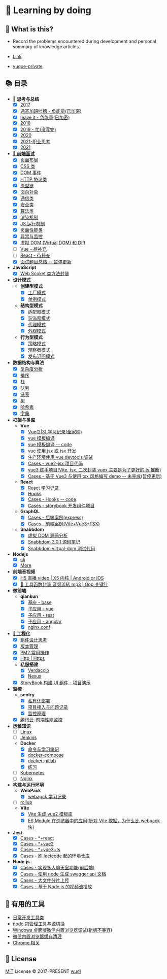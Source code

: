 # 👀 Learning by doing

## 🤔 What is this?

- Record the problems encountered during development and personal summary of knowledge articles.

- [Link](https://notes-wuchendi.vercel.app/).
- [yuque-private](https://www.yuque.com/wuchendi/fe).

## 📚 目录

- **📝 思考与总结**
  - [x] [2017](https://www.yuque.com/wuchendi/fe/hlmugn)
  - [x] [通宵加班吐槽 - 负能量(已加密)](https://www.yuque.com/wuchendi/fe/wp3ue7)
  - [x] [leave it - 负能量(已加密)](https://www.yuque.com/wuchendi/fe/gf6eln)
  - [x] [2018](https://www.yuque.com/wuchendi/fe/tsk7tu)
  - [x] [2019 - 忙(没写完)](https://www.yuque.com/wuchendi/fe/2019)
  - [x] [2020](https://www.yuque.com/wuchendi/fe/2020)
  - [x] [2021-职业思考](https://www.yuque.com/wuchendi/fe/20210318)
  - [x] [2021](https://www.yuque.com/wuchendi/fe/ndmoi4)
- **[🚌 前端面试](https://www.yuque.com/wuchendi/fe/gbm289)**
  - [x] [页面布局](https://www.yuque.com/wuchendi/fe/wkvdd5)
  - [x] [CSS 类](https://www.yuque.com/wuchendi/fe/gz38f8)
  - [x] [DOM 事件](https://www.yuque.com/wuchendi/fe/ak21nu)
  - [x] [HTTP 协议类](https://www.yuque.com/wuchendi/fe/iuzh4l)
  - [x] [原型链](https://www.yuque.com/wuchendi/fe/gab37o)
  - [x] [面向对象](https://www.yuque.com/wuchendi/fe/xb49u8)
  - [x] [通信类](https://www.yuque.com/wuchendi/fe/bhap7g)
  - [x] [安全类](https://www.yuque.com/wuchendi/fe/htr8zo)
  - [x] [算法类](https://www.yuque.com/wuchendi/fe/buz57c)
  - [x] [渲染机制](https://www.yuque.com/wuchendi/fe/wvi7fa)
  - [x] [JS 运行机制](https://www.yuque.com/wuchendi/fe/sd4f1v)
  - [x] [页面性能类](https://www.yuque.com/wuchendi/fe/dukgkf)
  - [x] [异常与监控](https://www.yuque.com/wuchendi/fe/io5x15)
  - [x] [虚拟 DOM (Virtual DOM) 和 Diff](https://www.yuque.com/wuchendi/fe/uvt07z)
  - [ ] [Vue - 待补充](https://www.yuque.com/wuchendi/fe/gvqnao)
  - [ ] [React - 待补充](https://www.yuque.com/wuchendi/fe/pm3a6g)
  - [x] [面试题目总结 -- 暂停更新](https://www.yuque.com/wuchendi/fe/naounc)
- **JavaScript**
  - [x] [Web Scoket 类方法封装](https://www.yuque.com/wuchendi/fe/wx3wzn)
- **[设计模式](https://www.yuque.com/wuchendi/fe/ch6d63)**
  - **创建型模式**
    - [x] [工厂模式](https://www.yuque.com/wuchendi/fe/fr2dce)
    - [x] [单例模式](https://www.yuque.com/wuchendi/fe/bz40t8)
  - **结构型模式**
    - [x] [适配器模式](https://www.yuque.com/wuchendi/fe/gegbcc)
    - [x] [装饰器模式](https://www.yuque.com/wuchendi/fe/bdfak0)
    - [x] [代理模式](https://www.yuque.com/wuchendi/fe/aroq8r)
    - [x] [外观模式](https://www.yuque.com/wuchendi/fe/gghal1)
  - **行为型模式**
    - [x] [策略模式](https://www.yuque.com/wuchendi/fe/zof95x)
    - [x] [观察者模式](https://www.yuque.com/wuchendi/fe/nppb04)
    - [x] [发布订阅模式](https://www.yuque.com/wuchendi/fe/hyzk3n)
- **数据结构与算法**
  - [x] [复杂度分析](https://www.yuque.com/wuchendi/fe/qwgpwl)
  - [x] [排序](https://www.yuque.com/wuchendi/fe/gkyy34)
  - [x] [栈](https://www.yuque.com/wuchendi/fe/qloqrg)
  - [x] [队列](https://www.yuque.com/wuchendi/fe/gblegg)
  - [x] [链表](https://www.yuque.com/wuchendi/fe/vx4is2)
  - [x] [树](https://www.yuque.com/wuchendi/fe/bst46n)
  - [x] [哈希表](https://www.yuque.com/wuchendi/fe/rpzpl7)
  - [x] [字典](https://www.yuque.com/wuchendi/fe/pgq4mi)
- **框架与类库**
  - **Vue**
    - [x] [Vue(2\|3) 学习记录(全家桶)](https://www.yuque.com/wuchendi/fe/doboqg)
    - [x] [vue 模板编译](https://www.yuque.com/wuchendi/fe/xkd1mc)
    - [x] [vue 模板编译 -- code](./05-Vue/vue-template-compiler-render)
    - [x] [vue 使用 jsx 或 tsx 开发](https://www.yuque.com/wuchendi/fe/eynq4g)
    - [x] [生产环境使用 vue devtools 调试](https://www.yuque.com/wuchendi/fe/gi82zv)
    - [x] [Cases - vue2-jsx 项目代码](./05-Vue/vue2-jsx)
    - [x] [vue3 练手项目(Vite, tsx, 二次封装 vuex 主要是为了更好的 ts 推断)](./05-Vue/vite-vue-ts)
    - [x] [Cases - 基于 Vue3 与使用 tsx 风格编写 demo -- 未完成(暂停更新)](./05-Vue/vue3-json-schema-form)
  - **React**
    - [x] [React 学习记录](https://www.yuque.com/wuchendi/fe/re7tor)
    - [x] [Hooks](https://www.yuque.com/wuchendi/fe/ef5y1i)
    - [x] [Cases - Hooks -- code](./05-React/react-hooks-ts)
    - [x] [Cases - storybook 开发组件项目](https://github.com/WuChenDi/react-components)
  - **GraphQL**
    - [x] [Cases - 后端案例(express)](./11-GraphQL/code)
    - [x] [Cases - 前端案例(Vite+Vue3+TSX)](./11-GraphQL/vite-client)
  - **Snabbdom**
    - [x] [虚拟 DOM 源码分析](https://www.yuque.com/wuchendi/fe/uvt07z)
    - [x] [Snabbdom 3.0.1 源码笔记](./12-snabbdom/3.0.1)
    - [x] [Snabbdom virtual-dom 测试代码](./12-snabbdom/virtual-dom)
- **Nodejs**
  - [x] [cli](./07-nodejs/cli)
  - [x] [More](https://github.com/WuChenDi/node-case)
- **前端音视频**
  - [x] [H5 直播 video \| X5 内核 \| Android or IOS](https://www.yuque.com/wuchendi/fe/gflcap)
  - [x] [🔧 工具函数封装 音频流转 mp3 \| Gop 关键针](https://www.yuque.com/wuchendi/fe/km1u2o)
- **微前端**
  - **qiankun**
    - [x] [基座 - base](./10-微前端/qiankun/qiankun-base)
    - [x] [子应用 - vue](./10-微前端/qiankun/qiankun-vue)
    - [x] [子应用 - reat](./10-微前端/qiankun/qiankun-react)
    - [x] [子应用 - angular](./10-微前端/qiankun/qiankun-angular)
    - [x] [nginx.conf](./10-微前端/qiankun/nginx.conf)
- **[👷 工程化](https://www.yuque.com/wuchendi/fe/suxour)**
  - [x] [组件设计思考](https://www.yuque.com/wuchendi/fe/gecylg)
  - [x] [版本管理](https://www.yuque.com/wuchendi/fe/mr08cy)
  - [x] [PM2 常用操作](https://www.yuque.com/wuchendi/fe/czcqdv)
  - [x] [Http \| Https]()
  - **私服搭建**
    - [x] [Verdaccio](https://www.yuque.com/wuchendi/fe/eqyac8)
    - [x] [Nexus](https://www.yuque.com/wuchendi/fe/buq4az)
  - [x] [StoryBook 构建 UI 组件 - 项目演示](https://github.com/WuChenDi/react-components)
- **监控**
  - **sentry**
    - [x] [私有化部署](https://www.yuque.com/wuchendi/fe/noh92g)
    - [x] [项目接入与问题记录](https://www.yuque.com/wuchendi/fe/fdcdnq)
    - [x] [监控原理](https://www.yuque.com/wuchendi/fe/rndweh)
  - [x] [腾讯云-前端性能监控](https://www.yuque.com/wuchendi/fe/ampdk6)
- **运维知识**
  - [ ] [Linux]()
  - [ ] [Jenkins]()
  - **Docker**
    - [x] [命令与学习笔记](https://www.yuque.com/wuchendi/fe/qd8gsi)
    - [x] [docker-compose](https://www.yuque.com/wuchendi/fe/hr5v3s)
    - [x] [docker-gitlab](https://www.yuque.com/wuchendi/fe/vfbycd)
    - [x] [练习](https://www.yuque.com/wuchendi/fe/ntlwr8)
  - [ ] [Kubernetes]()
  - [ ] [Nginx]()
- **构建与运行环境**
  - **WebPack**
    - [x] [webapck 学习记录](https://www.yuque.com/wuchendi/fe/guaow0)
  - [ ] [rollup]()
  - **Vite**
    - [x] [Vite 生成 vue2 模板库](https://github.com/WuChenDi/vite-vue2-template)
    - [x] [ES Module 在浏览器中的应用(针对 Vite 挖掘，为什么比 webpack 快)](./05-Vue/es-module-demo/test1.html)
- **Jest**
  - [x] [Cases - \*+react](./14-jest/jest-react)
  - [x] [Cases - \*+vue2](./14-jest/jest-vue)
  - [x] [Cases - \*+vue3+ts](./14-jest/jest-vue-ts)
  - [x] [Cases - 刷 leetcode 起的环境仓库](./14-jest/lesson1/package.json)
- **Node.js**
  - [x] [Cases - 实现多人聊天室功能(前后端)](https://github.com/WuChenDi/node-case/blob/main/chat-room)
  - [x] [Cases - 使用 node 生成 swagger api 文档](https://github.com/WuChenDi/node-case/blob/main/express-swagger)
  - [x] [Cases - 大文件分片上传](https://github.com/WuChenDi/node-case/blob/main/fileupload)
  - [x] [Cases - 基于 Node.js 的视频流播放](https://github.com/WuChenDi/node-case/blob/main/video-stream)

## 💼 有用的工具

- [日常开发工具类](https://www.yuque.com/wuchendi/fe/qye7xc)
- [node 包管理工具与源切换](https://www.yuque.com/wuchendi/fe/xrqgad)
- [Windows 桌面版微信内置浏览器调试(新版不兼容)](https://www.yuque.com/wuchendi/fe/winwechat)
- [微信内置浏览器缓存清理](https://www.yuque.com/wuchendi/fe/abrnuy)
- [Chrome 相关](https://www.yuque.com/wuchendi/fe/faypc7)

<!-- 
## 📊 Stats
![Alt](https://repobeats.axiom.co/api/embed/a91ef613a9adf2dcec4eaa82b1913a493acdf509.svg "Repobeats analytics image") -->

<!-- ### 我觉得写总结是一种思路整理、自我纠正和目标重新聚焦的过程 🦝 🦝 🦝

- [前端生涯的第一年-2017 (学校 -> 实习 -> 毕业，前端——我一直在路上)](https://github.com/WuChenDi/Front-End/blob/master/00-WorkSummary/2017.md)

- [前端生涯的第二年-2018 (迟来的 2018，招手的 2019)](https://github.com/WuChenDi/Front-End/blob/master/00-WorkSummary/2018.md)

- [2018 寒冬离职](https://github.com/WuChenDi/Front-End/blob/master/00-WorkSummary/2018.12.7%E7%A6%BB%E8%81%8C.md)

- [切图仔在 2019 的经历 - updating](https://github.com/WuChenDi/Front-End/blob/master/00-WorkSummary/%E5%88%87%E5%9B%BE%E4%BB%94%E5%9C%A82019%E7%9A%84%E7%BB%8F%E5%8E%86.md) -->

<!--
<img src="./screenshots/forkStar.png"/> -->

## 📜 License

[MIT](./LICENSE) License &copy; 2017-PRESENT [wudi](https://github.com/WuChenDi)
<!-- MIT -->

[1]: https://github.com/WuChenDi
[2]: https://WuChenDi.github.io
